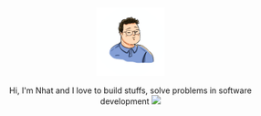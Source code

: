 <p align="center">
<img src="https://github.com/nhatnguyendev/nhatnguyendev/blob/master/IMG_2350%20copy.png" alt="alt text" width="120" height="120">
</p>

<p align="center">
Hi, I'm Nhat and I love to build stuffs, solve problems in software development <img src="https://media.giphy.com/media/VgCDAzcKvsR6OM0uWg/giphy.gif" width="50">
</p>
